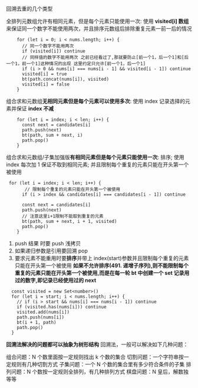 回溯去重的几个类型

全排列元数组允许有相同元素，但是每个元素只能使用一次:
使用 **visited[i] 数组**来保证同一个数字不能使用两次，并且排序元数组后排除重复元素一前一后的情况

```JS
    for (let i = 0; i < nums.length; i++) {
      // 同一个数字不能用两次
      if (visited[i]) continue
      // 同样值的数字不能用两次 之前已经看过了,那就要防止[前一个1，后一个1]和[后一个1，前一个1]这种情况的出现 这里约定只允许[前一个1，后一个1]
      if (i > 0 && nums[i] === nums[i - 1] && visited[i - 1]) continue
      visited[i] = true
      bt(path.concat(nums[i]), visited)
      visited[i] = false
    }
```

组合求和元数组**无相同元素但是每个元素可以使用多次**:
使用 index 记录选择的元素并保证 **index 不减**

```JS
    for (let i = index; i < len; i++) {
      const next = candidates[i]
      path.push(next)
      bt(path, sum + next, i)
      path.pop()
    }
```

组合求和元数组/子集加强版**有相同元素但是每个元素只能使用一次**:
排序;
使用 index 每次加 1 保证不取到相同元素;
并且限制每个重复的元素只能在开头第一个被使用

```JS
 for (let i = index; i < len; i++) {
       // 限制每个重复的元素只能在开头第一个被使用
      if (i > index && candidates[i] === candidates[i - 1]) continue

      const next = candidates[i]
      path.push(next)
      // 注意这里i+1限制不能取到重复的元素
      bt(path, sum + next, i + 1, visited)
      path.pop()
    }
```

1. push 结果 时要 push 浅拷贝
2. 如果递归参数是引用要回溯 pop
3. 要求元素不能重用时要**排序**并带上 index(start)参数并且限制每个重复的元素只能在开头第一个被使用
   **如果不允许排序(491. 递增子序列),则不能限制每个重复的元素只能在开头第一个被使用,而是在每一轮 bt 中创建一个 set 记录用过的数字,即记录已经使用过的 next**

```JS
  const visited = new Set<number>()
  for (let i = start; i < nums.length; i++) {
    // if (i > start && nums[i] === nums[i - 1]) continue
    if (visited.has(nums[i])) continue
    visited.add(nums[i])
    path.push(nums[i])
    bt(i + 1, path)
    path.pop()
  }
```

**回溯法解决的问题都可以抽象为树形结构**
回溯法，一般可以解决如下几种问题：

组合问题：N 个数里面按一定规则找出 k 个数的集合
切割问题：一个字符串按一定规则有几种切割方式
子集问题：一个 N 个数的集合里有多少符合条件的子集
排列问题：N 个数按一定规则全排列，有几种排列方式
棋盘问题：N 皇后，解数独等等
